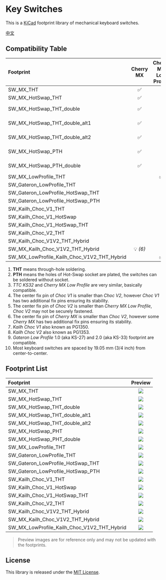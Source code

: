 # Key Switches

This is a [KiCad](https://www.kicad.org/) footprint library of mechanical keyboard switches.

[中文](/readme_zh-TW.md)

## Compatibility Table

| Footprint                                   |     Cherry MX      | Cherry MX Low Profile |   TTC KS32   | Kailh Choc V1 *(7)* | Kailh Choc V2 *(8)* | Gateron Low Profile *(9)* |     THT *(1)*      |      Hot-Swap      | Note         |
| :------------------------------------------ | :----------------: | :-------------------: | :----------: | :-----------------: | :-----------------: | :-----------------------: | :----------------: | :----------------: | :----------- |
| SW_MX_THT                                   | :white_check_mark: |                       |              |                     |                     |                           | :white_check_mark: |                    |              |
| SW_MX_HotSwap_THT                           | :white_check_mark: |                       |              |                     |                     |                           | :white_check_mark: | :white_check_mark: |              |
| SW_MX_HotSwap_THT_double                    | :white_check_mark: |                       |              |                     |                     |                           | :white_check_mark: | :white_check_mark: | Double sided |
| SW_MX_HotSwap_THT_double_alt1               | :white_check_mark: |                       |              |                     |                     |                           | :white_check_mark: | :white_check_mark: | Double sided |
| SW_MX_HotSwap_THT_double_alt2               | :white_check_mark: |                       |              |                     |                     |                           | :white_check_mark: | :white_check_mark: | Double sided |
| SW_MX_HotSwap_PTH                           | :white_check_mark: |                       |              |                     |                     |                           |    :bulb: *(2)*    | :white_check_mark: |              |
| SW_MX_HotSwap_PTH_double                    | :white_check_mark: |                       |              |                     |                     |                           |    :bulb: *(2)*    | :white_check_mark: | Double sided |
| SW_MX_LowProfile_THT                        |                    |  :white_check_mark:   | :bulb: *(3)* |                     |                     |                           | :white_check_mark: |                    |              |
| SW_Gateron_LowProfile_THT                   |                    |                       |              |                     |                     |    :white_check_mark:     | :white_check_mark: |                    |              |
| SW_Gateron_LowProfile_HotSwap_THT           |                    |                       |              |                     |                     |    :white_check_mark:     | :white_check_mark: | :white_check_mark: |              |
| SW_Gateron_LowProfile_HotSwap_PTH           |                    |                       |              |                     |                     |    :white_check_mark:     | :white_check_mark: | :white_check_mark: |              |
| SW_Kailh_Choc_V1_THT                        |                    |                       |              | :white_check_mark:  |                     |                           | :white_check_mark: |                    |              |
| SW_Kailh_Choc_V1_HotSwap                    |                    |                       |              | :white_check_mark:  |                     |                           |                    | :white_check_mark: |              |
| SW_Kailh_Choc_V1_HotSwap_THT                |                    |                       |              | :white_check_mark:  |                     |                           | :white_check_mark: | :white_check_mark: |              |
| SW_Kailh_Choc_V2_THT                        |                    |                       |              |                     | :white_check_mark:  |                           | :white_check_mark: |                    |              |
| SW_Kailh_Choc_V1V2_THT_Hybrid               |                    |                       |              |    :bulb: *(4)*     | :white_check_mark:  |                           | :white_check_mark: |                    | Hybrid       |
| SW_MX_Kailh_Choc_V1V2_THT_Hybrid            |    :bulb: *(6)*    |                       |              |    :bulb: *(4)*     | :white_check_mark:  |                           | :white_check_mark: |                    | Hybrid       |
| SW_MX_LowProfile_Kailh_Choc_V1V2_THT_Hybrid |                    |  :white_check_mark:   | :bulb: *(3)* |    :bulb: *(4)*     |    :bulb: *(5)*     |                           | :white_check_mark: |                    | Hybrid       |

1. **THT** means through-hole soldering.
2. **PTH** means the holes of Hot-Swap socket are plated, the switches can be soldered without socket.
3. *TTC KS32* and *Cherry MX Low Profile* are very similar, basically compatible.
4. The center fix pin of *Choc V1* is smaller than *Choc V2*, however *Choc V1* has two additional fix pins ensuring its stability.
5. The center fix pin of *Choc V2* is smaller than *Cherry MX Low Profile*, *Choc V2* may not be securely fastened.
6. The center fix pin of *Cherry MX* is smaller than *Choc V2*, however some *Cherry MX* has two additional fix pins ensuring its stability.
7. *Kailh Choc V1* also known as PG1350.
8. *Kailh Choc V2* also known as PG1353.
9. *Gateron Low Profile* 1.0 (aka KS-27) and 2.0 (aka KS-33) footprint are compatible.
10. Most keyboard switches are spaced by 19.05 mm (3/4 inch) from center-to-center.

## Footprint List

| Footprint                                   |               Preview                |
| :------------------------------------------ | :----------------------------------: |
| SW_MX_THT                                   | ![](https://i.imgur.com/5enIXui.png) |
| SW_MX_HotSwap_THT                           | ![](https://i.imgur.com/gQgppii.jpg) |
| SW_MX_HotSwap_THT_double                    | ![](https://i.imgur.com/Se1CHMa.jpg) |
| SW_MX_HotSwap_THT_double_alt1               | ![](https://i.imgur.com/pFtTYBV.jpg) |
| SW_MX_HotSwap_THT_double_alt2               | ![](https://i.imgur.com/wPHmvjv.jpg) |
| SW_MX_HotSwap_PHT                           | ![](https://i.imgur.com/ySLGt4U.jpg) |
| SW_MX_HotSwap_PHT_double                    | ![](https://i.imgur.com/UiA5tTy.jpg) |
| SW_MX_LowProfile_THT                        | ![](https://i.imgur.com/prosQX5.jpg) |
| SW_Gateron_LowProfile_THT                   | ![](https://i.imgur.com/La8fbI2.png) |
| SW_Gateron_LowProfile_HotSwap_THT           | ![](https://i.imgur.com/rRUIFk0.png) |
| SW_Gateron_LowProfile_HotSwap_PTH           | ![](https://i.imgur.com/7FCzjra.png) |
| SW_Kailh_Choc_V1_THT                        | ![](https://i.imgur.com/sl01MNS.jpg) |
| SW_Kailh_Choc_V1_HotSwap                    | ![](https://i.imgur.com/1nT0rZy.png) |
| SW_Kailh_Choc_V1_HotSwap_THT                | ![](https://i.imgur.com/2R0aWFC.png) |
| SW_Kailh_Choc_V2_THT                        | ![](https://i.imgur.com/mK65Vrx.jpg) |
| SW_Kailh_Choc_V1V2_THT_Hybrid               | ![](https://i.imgur.com/DStr5La.jpg) |
| SW_MX_Kailh_Choc_V1V2_THT_Hybrid            | ![](https://i.imgur.com/1l7HB0J.png) |
| SW_MX_LowProfile_Kailh_Choc_V1V2_THT_Hybrid | ![](https://i.imgur.com/9mmCyuX.jpg) |

> Preview images are for reference only and may not be updated with the footprints.

## License

This library is released under the [MIT License](/LICENSE).
